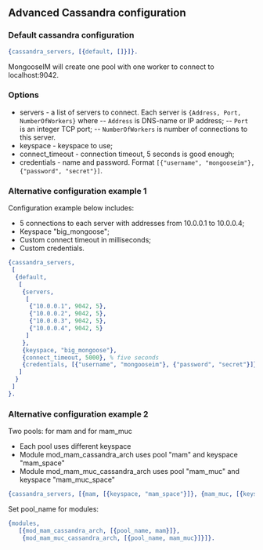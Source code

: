 ## Advanced Cassandra configuration

### Default cassandra configuration

```erlang
{cassandra_servers, [{default, []}]}.
```

MongooseIM will create one pool with one worker to connect to localhost:9042.


### Options

- servers - a list of servers to connect. Each server is `{Address, Port, NumberOfWorkers}` where
-- `Address` is DNS-name or IP address;
-- `Port` is an integer TCP port;
-- `NumberOfWorkers` is number of connections to this server.
- keyspace - keyspace to use;
- connect_timeout - connection timeout, 5 seconds is good enough;
- credentials - name and password. Format `[{"username", "mongooseim"}, {"password", "secret"}]`.

### Alternative configuration example 1

Configuration example below includes:
- 5 connections to each server with addresses from 10.0.0.1 to 10.0.0.4;
- Keyspace "big_mongoose";
- Custom connect timeout in milliseconds;
- Custom credentials.

```erlang
{cassandra_servers,
 [
  {default,
   [
    {servers,
     [
      {"10.0.0.1", 9042, 5},
      {"10.0.0.2", 9042, 5},
      {"10.0.0.3", 9042, 5},
      {"10.0.0.4", 9042, 5}
     ]
    },
    {keyspace, "big_mongoose"},
    {connect_timeout, 5000}, % five seconds
    {credentials, [{"username", "mongooseim"}, {"password", "secret"}]}
   ]
  }
 ]
}.
```

### Alternative configuration example 2

Two pools: for mam and for mam_muc
- Each pool uses different keyspace
- Module mod_mam_cassandra_arch uses pool "mam" and keyspace "mam_space"
- Module mod_mam_muc_cassandra_arch uses pool "mam_muc" and keyspace "mam_muc_space"

```erlang
{cassandra_servers, [{mam, [{keyspace, "mam_space"}]}, {mam_muc, [{keyspace, "mam_muc_space"}]}]}.
```

Set pool_name for modules:

```erlang
{modules,
   [{mod_mam_cassandra_arch, [{pool_name, mam}]},
    {mod_mam_muc_cassandra_arch, [{pool_name, mam_muc}]}]}.
```

